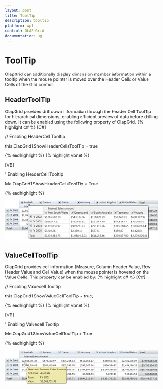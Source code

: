 ```yaml
---
layout: post
title: ToolTip
description: tooltip
platform: wpf
control: OLAP Grid
documentation: ug
---
```


# ToolTip

OlapGrid can additionally display dimension member information within a tooltip when the mouse pointer is moved over the Header Cells or Value Cells of the Grid control.

## HeaderToolTip

OlapGrid provides drill down information through the Header Cell ToolTip for hierarchical dimensions, enabling efficient preview of data before drilling down. It can be enabled using the following property of OlapGrid.
{% highlight c# %}
[C#]



// Enabling HeaderCell Tooltip

this.OlapGrid1.ShowHeaderCellsToolTip = true;


{% endhighlight %}
{% highlight vbnet %}


[VB]



' Enabling HeaderCell Tooltip

Me.OlapGrid1.ShowHeaderCellsToolTip = True

{% endhighlight %}



![](ToolTip_images/ToolTip_img1.png)



## ValueCellToolTip

OlapGrid provides cell information (Measure, Column Header Value, Row Header Value and Cell Value) when the mouse pointer is hovered on the Value Cells. This property can be enabled by:
{% highlight c# %}
[C#]



// Enabling Valuecell Tooltip

this.OlapGrid1.ShowValueCellToolTip = true;


{% endhighlight  %}
{% highlight vbnet %}


[VB]



' Enabling Valuecell Tooltip

Me.OlapGrid1.ShowValueCellToolTip = True

{% endhighlight  %}

![](ToolTip_images/ToolTip_img2.png)



